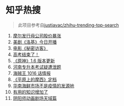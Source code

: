 # 知乎热搜

> 此项目参考自[justjavac/zhihu-trending-top-search](https://github.com/justjavac/zhihu-trending-top-search/blob/main/utils.ts)

<!-- BEGIN -->
  <!-- 最后更新时间:Wed Jun 09 2021 22:11:06 GMT+0000 (Coordinated Universal Time) -->
  1. [摩尔发行母公司股价暴涨](https://www.zhihu.com/search?q=摩尔庄园)
1. [美剧《洛基》今日开播](https://www.zhihu.com/search?q=洛基)
1. [电影《秘密访客》](https://www.zhihu.com/search?q=秘密访客)
1. [高考结束了！](https://www.zhihu.com/search?q=高考结束)
1. [《原神》1.6 版本更新](https://www.zhihu.com/search?q=原神)
1. [河南专升本考试疑遭泄题](https://www.zhihu.com/search?q=河南专升本)
1. [海贼王 1016 话情报](https://www.zhihu.com/search?q=海贼王)
1. [《平原上的摩西》定档](https://www.zhihu.com/search?q=平原上的摩西)
1. [华南海鲜市场不是疫情的发源地](https://www.zhihu.com/search?q=华南海鲜市场)
1. [有用的知识增加了](https://www.zhihu.com/search?q=科普视频创作国际大赛)
1. [阴阳师动画剧场天域篇](https://www.zhihu.com/search?q=阴阳师)
  <!-- END -->